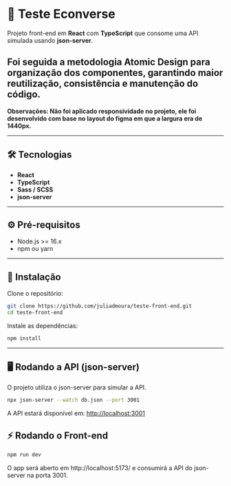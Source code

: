 # 🚀 Teste Econverse

Projeto front-end em **React** com **TypeScript** que consome uma API simulada usando **json-server**. 

Foi seguida a metodologia **Atomic Design** para organização dos componentes, garantindo maior **reutilização, consistência e manutenção** do código.   
---
**Observações: Não foi aplicado responsividade no projeto, ele foi desenvolvido com base no layout do figma em que a largura era de 1440px.**


---

## 🛠 Tecnologias

- **React**  
- **TypeScript**  
- **Sass / SCSS**  
- **json-server**  

---

## ⚙️ Pré-requisitos

- Node.js >= 16.x  
- npm ou yarn  

---

## 💾 Instalação

Clone o repositório:

```bash
git clone https://github.com/juliadmoura/teste-front-end.git
cd teste-front-end
```

Instale as dependências:

```bash
npm install
```

---

## 🖥 Rodando a API (json-server)

O projeto utiliza o json-server para simular a API.

```bash
npx json-server --watch db.json --port 3001
```

A API estará disponível em: <http://localhost:3001>

## ⚡ Rodando o Front-end

```bash
npm run dev
```
O app será aberto em http://localhost:5173/ e consumirá a API do json-server na porta 3001.

